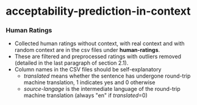 # acceptability-prediction-in-context

### Human Ratings
- Collected human ratings without context, with real context and with random context are in the csv files under **human-ratings**.
- These are filtered and preprocessed ratings with outliers removed (detailed in the last paragraph of section 2.1).
- Column names in the CSV files should be self-explanatory
  - _translated_ means whether the sentence has undergone round-trip machine translation, 1 indicates yes and 0 otherwise
  - _source-langage_ is the intermediate language of the round-trip machine translation (always "en" if _translated_=0)
